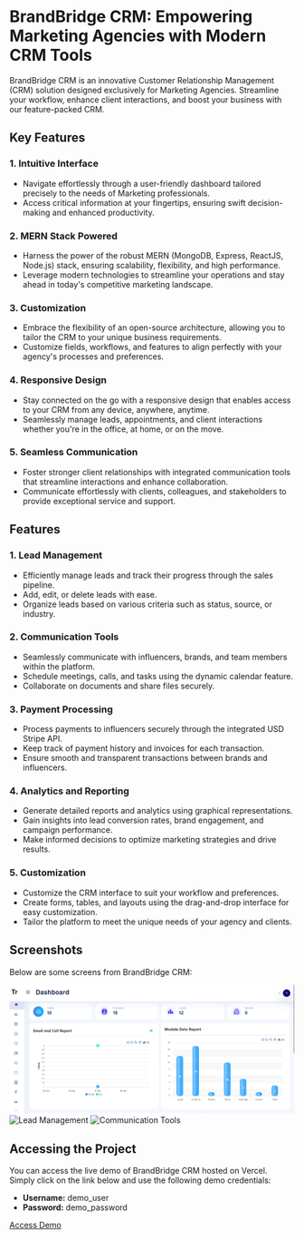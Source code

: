 # BrandBridge CRM: Empowering Marketing Agencies with Modern CRM Tools

BrandBridge CRM is an innovative Customer Relationship Management (CRM) solution designed exclusively for Marketing Agencies. Streamline your workflow, enhance client interactions, and boost your business with our feature-packed CRM.

## Key Features

### 1. Intuitive Interface
- Navigate effortlessly through a user-friendly dashboard tailored precisely to the needs of Marketing professionals.
- Access critical information at your fingertips, ensuring swift decision-making and enhanced productivity.

### 2. MERN Stack Powered
- Harness the power of the robust MERN (MongoDB, Express, ReactJS, Node.js) stack, ensuring scalability, flexibility, and high performance.
- Leverage modern technologies to streamline your operations and stay ahead in today's competitive marketing landscape.

### 3. Customization
- Embrace the flexibility of an open-source architecture, allowing you to tailor the CRM to your unique business requirements.
- Customize fields, workflows, and features to align perfectly with your agency's processes and preferences.

### 4. Responsive Design
- Stay connected on the go with a responsive design that enables access to your CRM from any device, anywhere, anytime.
- Seamlessly manage leads, appointments, and client interactions whether you're in the office, at home, or on the move.

### 5. Seamless Communication
- Foster stronger client relationships with integrated communication tools that streamline interactions and enhance collaboration.
- Communicate effortlessly with clients, colleagues, and stakeholders to provide exceptional service and support.

## Features

### 1. Lead Management
- Efficiently manage leads and track their progress through the sales pipeline.
- Add, edit, or delete leads with ease.
- Organize leads based on various criteria such as status, source, or industry.

### 2. Communication Tools
- Seamlessly communicate with influencers, brands, and team members within the platform.
- Schedule meetings, calls, and tasks using the dynamic calendar feature.
- Collaborate on documents and share files securely.

### 3. Payment Processing
- Process payments to influencers securely through the integrated USD Stripe API.
- Keep track of payment history and invoices for each transaction.
- Ensure smooth and transparent transactions between brands and influencers.

### 4. Analytics and Reporting
- Generate detailed reports and analytics using graphical representations.
- Gain insights into lead conversion rates, brand engagement, and campaign performance.
- Make informed decisions to optimize marketing strategies and drive results.

### 5. Customization
- Customize the CRM interface to suit your workflow and preferences.
- Create forms, tables, and layouts using the drag-and-drop interface for easy customization.
- Tailor the platform to meet the unique needs of your agency and clients.

## Screenshots
Below are some screens from BrandBridge CRM:

![Dashboard](dashboard.png)
![Lead Management](lead_management.png)
![Communication Tools](communication_tools.png)

## Accessing the Project
You can access the live demo of BrandBridge CRM hosted on Vercel. Simply click on the link below and use the following demo credentials:

- **Username:** demo_user
- **Password:** demo_password

[Access Demo](https://brandbridge-crm.vercel.app/)

